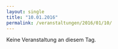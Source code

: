 ```yaml
---
layout: single
title: "10.01.2016"
permalink: /veranstaltungen/2016/01/10/
---
```


Keine Veranstaltung an diesem Tag.
